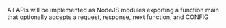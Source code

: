 All APIs will be implemented as NodeJS modules exporting a function main that optionally accepts a request, response, next function, and CONFIG